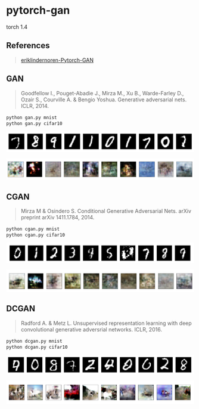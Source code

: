 

# pytorch-gan



torch 1.4



## References





> [eriklindernoren-Pytorch-GAN](https://github.com/eriklindernoren/PyTorch-GAN)





## GAN



> Goodfellow I., Pouget-Abadie J., Mirza M., Xu B., Warde-Farley D., Ozair S., Courville A. & Bengio Yoshua. Generative adversarial nets. ICLR, 2014.



```
python gan.py mnist
python gan.py cifar10
```



![image-20201114152402921](README.assets/image-20201114152402921.png)

![image-20201114152415092](README.assets/image-20201114152415092.png)



## CGAN



> Mirza M & Osindero S. Conditional Generative Adversarial Nets. arXiv preprint arXiv 1411.1784, 2014.



```
python cgan.py mnist
python cgan.py cifar10
```



![image-20201115200615338](README.assets/image-20201115200615338.png)

![image-20201116075437888](README.assets/image-20201116075437888.png)

## DCGAN



> Radford A. & Metz L. Unsupervised representation learning with deep convolutional generative adversrial networks. ICLR, 2016.



```
python dcgan.py mnist
python dcgan.py cifar10
```



![image-20201116201751371](README.assets/image-20201116201751371.png)

![image-20201114152902804](README.assets/image-20201114152902804.png)



